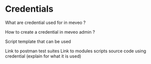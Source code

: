 # Credentials

What are credential used for in meveo ?

How to create a credential in meveo admin ?

Script template that can be used

Link to postman test suites
Link to modules scripts source code using credential (explain for what it is used)
